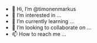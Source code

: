 - 👋 Hi, I’m @timonenmarkus
- 👀 I’m interested in ...
- 🌱 I’m currently learning ...
- 💞️ I’m looking to collaborate on ...
- 📫 How to reach me ...

<!---
timonenmarkus/timonenmarkus is a ✨ special ✨ repository because its `README.md` (this file) appears on your GitHub profile.
You can click the Preview link to take a look at your changes.
--->
